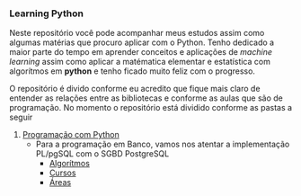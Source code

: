 ### Learning Python 

Neste repositório você pode acompanhar meus estudos assim como algumas matérias que procuro aplicar com o Python. Tenho dedicado a maior parte do tempo em aprender conceitos e aplicações de _machine learning_ assim como aplicar a matématica elementar e estatística com algorítmos em **python** e tenho ficado muito feliz com o progresso.

O repositório é divido conforme eu acredito que fique mais claro de entender as relações entre as bibliotecas e conforme as aulas que são de programação. No momento o repositório está dividido conforme as pastas a seguir
  

1. [Programação com Python](https://github.com/cantaruttim/Learning_Python)
    * Para a programação em Banco, vamos nos atentar a implementação PL/pgSQL com o SGBD PostgreSQL
        - [Algorítmos](https://github.com/cantaruttim/Learning_Python/tree/main/Algor%C3%ADtimos)
        - [Cursos](https://github.com/cantaruttim/Learning_Python/tree/main/Cursos)
        - [Áreas](https://github.com/cantaruttim/Learning_Python/tree/main/%C3%81reas)
